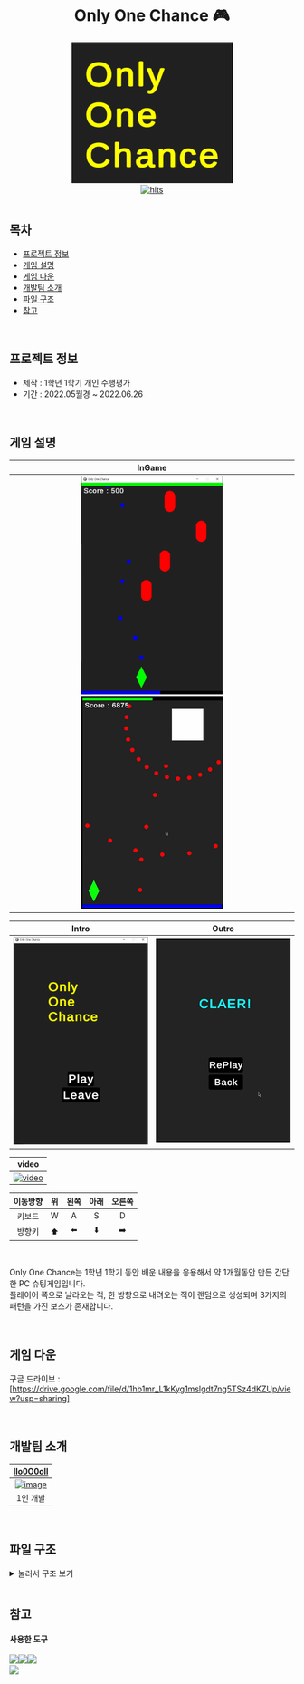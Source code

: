 <div align="center">
  <h1>Only One Chance 🎮</h1>
  <a href="#">
    <img alt="image" src="./ReadMe_Image/Title.png">
  </a>
  
  <div>
    <a href="#">
      <img alt="hits" src="https://hits.seeyoufarm.com/api/count/incr/badge.svg?url=https%3A%2F%2Fgithub.com%2FlIo0O0oIl%2F2022_1_Only_One_Chance&count_bg=%23EEEE0E&title_bg=%23555555&icon=&icon_color=%23E7E7E7&title=hits&edge_flat=false">
    </a>
  </div>
</div> <!--가운데 정렬은 여기까지-->
<br>


## 목차
- [프로젝트 정보](#프로젝트-정보)
- [게임 설명](#게임-설명)
- [게임 다운](#게임-다운)
- [개발팀 소개](#개발팀-소개)
- [파일 구조](#파일-구조)
- [참고](#참고)
<br>


## 프로젝트 정보
- 제작 : 1학년 1학기 개인 수행평가  
- 기간 : 2022.05월경 ~ 2022.06.26
<br>


## 게임 설명
<div align="center">

|  InGame   |
| :-------: |
| <a href="#"> <img alt="image" width="250" src="./ReadMe_Image/InGame1.png"><img alt="image" width="250" src="./ReadMe_Image/InGame2.png"> </a> |

|   Intro   |   Outro   |
|:---------:|:---------:|
| <a href="#"> <img alt="image" width="250" src="./ReadMe_Image/Intro.png"> </a> | <a href="#"> <img alt="image" width="250" src="./ReadMe_Image/Outro.png"> </a> |

| video |
| :---: |
| <a href="https://youtu.be/f9qYgRpHhfg"> <img alt="video" src="https://img.youtube.com/vi/f9qYgRpHhfg/0.jpg"> </a> |

|이동방향|위|왼쪽|아래|오른쪽|
|:---:|:---:|:---:|:---:|:---:|
|키보드| W | A | S | D |
|방향키|⬆️|⬅️|⬇️|➡️|
<br>
</div>

Only One Chance는 1학년 1학기 동안 배운 내용을 응용해서 약 1개월동안 만든 간단한 PC 슈팅게임입니다.  
플레이어 쪽으로 날라오는 적, 한 방향으로 내려오는 적이 랜덤으로 생성되며 3가지의 패턴을 가진 보스가 존재합니다.

<br>


## 게임 다운
구글 드라이브 : [https://drive.google.com/file/d/1hb1mr_L1kKyg1mslgdt7ng5TSz4dKZUp/view?usp=sharing]

<br>


## 개발팀 소개
<div align="center">

| <a href="https://github.com/lIo0O0oIl"> lIo0O0oIl </a> |
| :-----------: |
| <a href="https://github.com/lIo0O0oIl"> <img alt="image" width="200" src="https://github.com/lIo0O0oIl.png"> </a> |
| 1인 개발 |

</div>
<br>


## 파일 구조
<details>
<summary>눌러서 구조 보기</summary>
  
```bash
2022_1_ONLY_ONE_CHANCE\ASSETS
├─1_Scenes
│      GameClaer.unity
│      GameOver.unity
│      Intro.unity
│      Play.unity
│
├─2_Scripts
│  │  ButtonEvent.cs
│  │  Leave.cs
│  │  Leave.cs.meta
│  │
│  └─GamePlay
│          AutoDestroyer.cs
│          Boss.cs
│          BossBullet.cs
│          BossHP.cs
│          Bullet.cs
│          Bulletile.cs
│          Enemy.cs
│          EnemySpawner.cs
│          Enemytile.cs
│          Mana.cs
│          ManaViewer.cs
│          Movement.cs
│          Player.cs
│          PlayerHP.cs
│          PlayerHPViewer.cs
│          PlayerScoreViewer.cs
│          ResultScoreViewer.cs
│          StageData.asset
│          StageData.cs
│
├─3_Prefabs
│      BossBullet.prefab
│      Bullet.prefab
│      Enemy.prefab
│
├─4_Sounds
         Rinne - Connect.mp3
```

</details>
<br>

## 참고

#### 사용한 도구
<div align="left"> <a href="#">
<img src="https://img.shields.io/badge/unity-%23000000.svg?style=for-the-badge&logo=unity&logoColor=white"><img src="https://img.shields.io/badge/Visual%20Studio%202022-5C2D91?style=for-the-badge&logo=Visual%20Studio&logoColor=white"><img src="https://img.shields.io/badge/GitHub-181717?style=for-the-badge&logo=GitHub&logoColor=white">  
</a> </div>
<a href="#">
  <img src="https://img.shields.io/badge/Unity_Version-2021.3.8f1-blue?style=flat-square">
</a>
